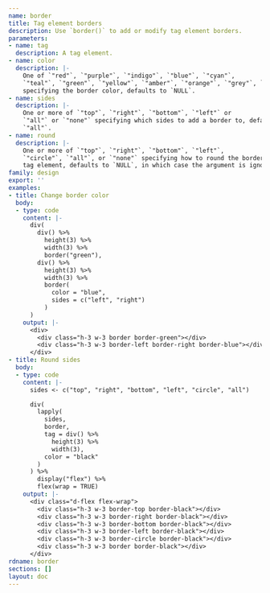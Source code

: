 ```yaml
---
name: border
title: Tag element borders
description: Use `border()` to add or modify tag element borders.
parameters:
- name: tag
  description: A tag element.
- name: color
  description: |-
    One of `"red"`, `"purple"`, `"indigo"`, `"blue"`, `"cyan"`,
    `"teal"`, `"green"`, `"yellow"`, `"amber"`, `"orange"`, `"grey"`, `"white"`
    specifying the border color, defaults to `NULL`.
- name: sides
  description: |-
    One or more of `"top"`, `"right"`, `"bottom"`, `"left"` or
    `"all"` or `"none"` specifying which sides to add a border to, defaults to
    `"all"`.
- name: round
  description: |-
    One or more of `"top"`, `"right"`, `"bottom"`, `"left"`,
    `"circle"`, `"all"`, or `"none"` specifying how to round the border(s) of a
    tag element, defaults to `NULL`, in which case the argument is ignored.
family: design
export: ''
examples:
- title: Change border color
  body:
  - type: code
    content: |-
      div(
        div() %>%
          height(3) %>%
          width(3) %>%
          border("green"),
        div() %>%
          height(3) %>%
          width(3) %>%
          border(
            color = "blue",
            sides = c("left", "right")
          )
      )
    output: |-
      <div>
        <div class="h-3 w-3 border border-green"></div>
        <div class="h-3 w-3 border-left border-right border-blue"></div>
      </div>
- title: Round sides
  body:
  - type: code
    content: |-
      sides <- c("top", "right", "bottom", "left", "circle", "all")

      div(
        lapply(
          sides,
          border,
          tag = div() %>%
            height(3) %>%
            width(3),
          color = "black"
        )
      ) %>%
        display("flex") %>%
        flex(wrap = TRUE)
    output: |-
      <div class="d-flex flex-wrap">
        <div class="h-3 w-3 border-top border-black"></div>
        <div class="h-3 w-3 border-right border-black"></div>
        <div class="h-3 w-3 border-bottom border-black"></div>
        <div class="h-3 w-3 border-left border-black"></div>
        <div class="h-3 w-3 border-circle border-black"></div>
        <div class="h-3 w-3 border border-black"></div>
      </div>
rdname: border
sections: []
layout: doc
---
```

